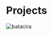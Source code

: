 # Projects


<p align="left"> <img src="https://komarev.com/ghpvc/?username=batacira&label=Profile%20views&color=0e75b6&style=flat" alt="batacira" /> </p>


<p align="left">
</p>

